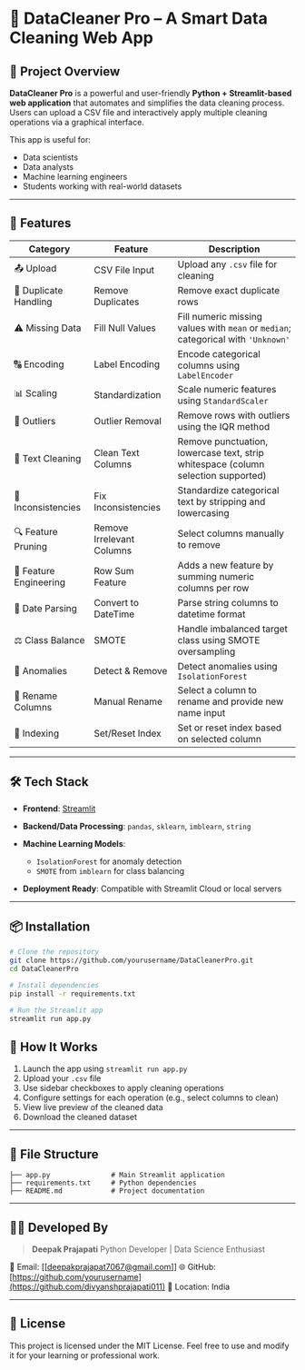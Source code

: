 # 🧼 DataCleaner Pro – A Smart Data Cleaning Web App

## 🔷 Project Overview

**DataCleaner Pro** is a powerful and user-friendly **Python + Streamlit-based web application** that automates and simplifies the data cleaning process. Users can upload a CSV file and interactively apply multiple cleaning operations via a graphical interface.

This app is useful for:

* Data scientists
* Data analysts
* Machine learning engineers
* Students working with real-world datasets

---

## 🎯 Features

| Category               | Feature                   | Description                                                                       |
| ---------------------- | ------------------------- | --------------------------------------------------------------------------------- |
| 📤 Upload              | CSV File Input            | Upload any `.csv` file for cleaning                                               |
| 🔁 Duplicate Handling  | Remove Duplicates         | Remove exact duplicate rows                                                       |
| ⚠️ Missing Data        | Fill Null Values          | Fill numeric missing values with `mean` or `median`; categorical with `'Unknown'` |
| 🔠 Encoding            | Label Encoding            | Encode categorical columns using `LabelEncoder`                                   |
| 📊 Scaling             | Standardization           | Scale numeric features using `StandardScaler`                                     |
| 🧪 Outliers            | Outlier Removal           | Remove rows with outliers using the IQR method                                    |
| 🧹 Text Cleaning       | Clean Text Columns        | Remove punctuation, lowercase text, strip whitespace (column selection supported) |
| 🧱 Inconsistencies     | Fix Inconsistencies       | Standardize categorical text by stripping and lowercasing                         |
| 🔍 Feature Pruning     | Remove Irrelevant Columns | Select columns manually to remove                                                 |
| 🧬 Feature Engineering | Row Sum Feature           | Adds a new feature by summing numeric columns per row                             |
| 📅 Date Parsing        | Convert to DateTime       | Parse string columns to datetime format                                           |
| ⚖️ Class Balance       | SMOTE                     | Handle imbalanced target class using SMOTE oversampling                           |
| 🚨 Anomalies           | Detect & Remove           | Detect anomalies using `IsolationForest`                                          |
| 🧾 Rename Columns      | Manual Rename             | Select a column to rename and provide new name input                              |
| 🧭 Indexing            | Set/Reset Index           | Set or reset index based on selected column                                       |

---

## 🛠 Tech Stack

* **Frontend**: [Streamlit](https://streamlit.io/)
* **Backend/Data Processing**: `pandas`, `sklearn`, `imblearn`, `string`
* **Machine Learning Models**:

  * `IsolationForest` for anomaly detection
  * `SMOTE` from `imblearn` for class balancing
* **Deployment Ready**: Compatible with Streamlit Cloud or local servers

---

## 📦 Installation

```bash
# Clone the repository
git clone https://github.com/yourusername/DataCleanerPro.git
cd DataCleanerPro

# Install dependencies
pip install -r requirements.txt

# Run the Streamlit app
streamlit run app.py
```




## 📄 How It Works

1. Launch the app using `streamlit run app.py`
2. Upload your `.csv` file
3. Use sidebar checkboxes to apply cleaning operations
4. Configure settings for each operation (e.g., select columns to clean)
5. View live preview of the cleaned data
6. Download the cleaned dataset

---

## 📁 File Structure

```
├── app.py               # Main Streamlit application
├── requirements.txt     # Python dependencies
├── README.md            # Project documentation
```

---

## 🙋‍♂️ Developed By

> **Deepak Prajapati**
> Python Developer | Data Science Enthusiast

📧 Email: \[[deepakprajapat7067@gmail.com]]
🌐 GitHub: [https://github.com/yourusername](https://github.com/divyanshprajapati011)
📍 Location: India

---

## 📝 License

This project is licensed under the MIT License. Feel free to use and modify it for your learning or professional work.
